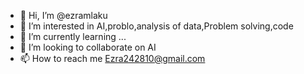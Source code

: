 - 👋 Hi, I’m @ezramlaku
- 👀 I’m interested in AI,problo,analysis of data,Problem solving,code
- 🌱 I’m currently learning ...
- 💞️ I’m looking to collaborate on AI
- 📫 How to reach me Ezra242810@gmail.com

<!---
ezramlaku/ezramlaku is a ✨ special ✨ repository because its `README.md` (this file) appears on your GitHub profile.
You can click the Preview link to take a look at your changes.
--->
